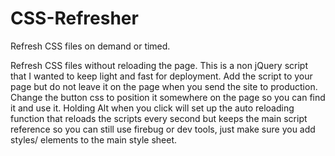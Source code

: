 CSS-Refresher
=============

Refresh CSS files on demand or timed.

Refresh CSS files without reloading the page. This is a non jQuery script that I wanted to keep light and fast for deployment. Add the script to your page but do not leave it on the page when you send the site to production. Change the button css to position it somewhere on the page so you can find it and use it. Holding Alt when you click will set up the auto reloading function that reloads the scripts every second but keeps the main script reference so you can still use firebug or dev tools, just make sure you add styles/ elements to the main style sheet.
